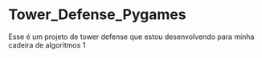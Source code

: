 # Tower_Defense_Pygames
 Esse é um projeto de tower defense que estou desenvolvendo para minha cadeira de algoritmos 1

